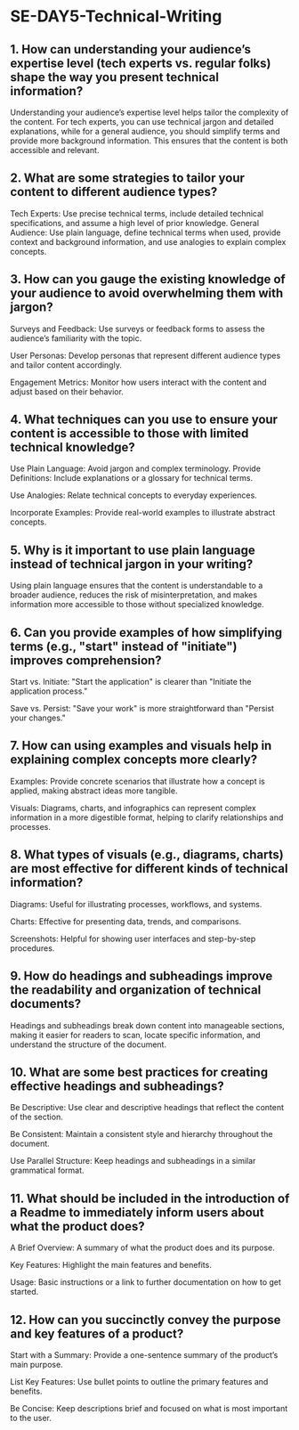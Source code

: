 # SE-DAY5-Technical-Writing
## 1. How can understanding your audience’s expertise level (tech experts vs. regular folks) shape the way you present technical information?

Understanding your audience’s expertise level helps tailor the complexity of the content. For tech experts, you can use technical jargon and detailed explanations, while for a general audience, you should simplify terms and provide more background information. This ensures that the content is both accessible and relevant.

## 2. What are some strategies to tailor your content to different audience types?

Tech Experts: Use precise technical terms, include detailed technical specifications, and assume a high level of prior knowledge.
General Audience: Use plain language, define technical terms when used, provide context and background information, and use analogies to explain complex concepts.

## 3. How can you gauge the existing knowledge of your audience to avoid overwhelming them with jargon?

Surveys and Feedback: Use surveys or feedback forms to assess the audience’s familiarity with the topic.

User Personas: Develop personas that represent different audience types and tailor content accordingly.

Engagement Metrics: Monitor how users interact with the content and adjust based on their behavior.


## 4. What techniques can you use to ensure your content is accessible to those with limited technical knowledge?

Use Plain Language: Avoid jargon and complex terminology.
Provide Definitions: Include explanations or a glossary for technical terms.

Use Analogies: Relate technical concepts to everyday experiences.

Incorporate Examples: Provide real-world examples to illustrate abstract concepts.

## 5. Why is it important to use plain language instead of technical jargon in your writing?

Using plain language ensures that the content is understandable to a broader audience, reduces the risk of misinterpretation, and makes information more accessible to those without specialized knowledge.

## 6. Can you provide examples of how simplifying terms (e.g., "start" instead of "initiate") improves comprehension?

Start vs. Initiate: "Start the application" is clearer than "Initiate the application process."

Save vs. Persist: "Save your work" is more straightforward than "Persist your changes."

## 7. How can using examples and visuals help in explaining complex concepts more clearly?

Examples: Provide concrete scenarios that illustrate how a concept is applied, making abstract ideas more tangible.

Visuals: Diagrams, charts, and infographics can represent complex information in a more digestible format, helping to clarify relationships and processes.

## 8. What types of visuals (e.g., diagrams, charts) are most effective for different kinds of technical information?

Diagrams: Useful for illustrating processes, workflows, and systems.

Charts: Effective for presenting data, trends, and comparisons.

Screenshots: Helpful for showing user interfaces and step-by-step procedures.


## 9. How do headings and subheadings improve the readability and organization of technical documents?

Headings and subheadings break down content into manageable sections, making it easier for readers to scan, locate specific information, and understand the structure of the document.

## 10. What are some best practices for creating effective headings and subheadings?

Be Descriptive: Use clear and descriptive headings that reflect the content of the section.

Be Consistent: Maintain a consistent style and hierarchy throughout the document.

Use Parallel Structure: Keep headings and subheadings in a similar grammatical format.

## 11. What should be included in the introduction of a Readme to immediately inform users about what the product does?

A Brief Overview: A summary of what the product does and its purpose.

Key Features: Highlight the main features and benefits.

Usage: Basic instructions or a link to further documentation on how to get started.

## 12. How can you succinctly convey the purpose and key features of a product?

Start with a Summary: Provide a one-sentence summary of the product’s main purpose.

List Key Features: Use bullet points to outline the primary features and benefits.

Be Concise: Keep descriptions brief and focused on what is most important to the user.